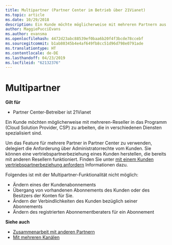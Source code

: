 ```yaml
---
title: Multipartner (Partner Center im Betrieb über 21Vianet)
ms.topic: article
ms.date: 10/29/2018
description: Ein Kunde möchte möglicherweise mit mehreren Partnern aus dem Programm für Cloud-Lösungsanbieter zusammenarbeiten, die sich auf unterschiedliche Dienste spezialisiert haben.
author: MaggiePucciEvans
ms.author: evansma
ms.openlocfilehash: 4472d23abc88539ef0baa6b20f4f3bcde78ccebf
ms.sourcegitcommit: b1ab80345b4e4af649fb8cc51d96d798e0791ade
ms.translationtype: HT
ms.contentlocale: de-DE
ms.lasthandoff: 04/23/2019
ms.locfileid: "62132376"
---
```

# <a name="multi-partner"></a>Multipartner

**Gilt für**

-   Partner Center-Betreiber ist 21Vianet


Ein Kunde möchten möglicherweise mit mehreren-Reseller in das Programm (Cloud Solution Provider, CSP) zu arbeiten, die in verschiedenen Diensten spezialisiert sind.

Um das Feature für mehrere Partner in Partner Center zu verwenden, delegiert die Anforderung über Administratorrechte vom Kunden. Sie können eine vertriebspartnerbeziehung eines Kunden herstellen, die bereits mit anderen Resellern funktioniert. Finden Sie unter [mit einem Kunden vertriebspartnerbeziehung anfordern](request-a-relationship-with-a-customer.md) Informationen dazu.

Folgendes ist mit der Multipartner-Funktionalität nicht möglich:

-   Ändern eines der Kundenabonnements
-   Übergang von vorhandenen Abonnements des Kunden oder des Besitzers der Konten für Sie.
-   Ändern der Verbindlichkeiten des Kunden bezüglich seiner Abonnements
-   Ändern des registrierten Abonnementberaters für ein Abonnement

**Siehe auch**

-   [Zusammenarbeit mit anderen Partnern](work-with-other-partners.md)
-   [Mit mehreren Kanälen](multichannel.md)

 




